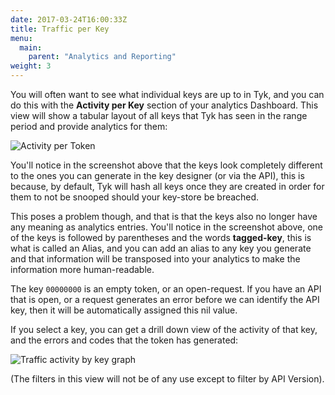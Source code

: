```yaml
---
date: 2017-03-24T16:00:33Z
title: Traffic per Key
menu:
  main:
    parent: "Analytics and Reporting"
weight: 3 
---
```


You will often want to see what individual keys are up to in Tyk, and you can do this with the **Activity per Key** section of your analytics Dashboard. This view will show a tabular layout of all keys that Tyk has seen in the range period and provide analytics for them:

![Activity per Token][1]

You'll notice in the screenshot above that the keys look completely different to the ones you can generate in the key designer (or via the API), this is because, by default, Tyk will hash all keys once they are created in order for them to not be snooped should your key-store be breached.

This poses a problem though, and that is that the keys also no longer have any meaning as analytics entries. You'll notice in the screenshot above, one of the keys is followed by parentheses and the words **tagged-key**, this is what is called an Alias, and you can add an alias to any key you generate and that information will be transposed into your analytics to make the information more human-readable.

The key `00000000` is an empty token, or an open-request. If you have an API that is open, or a request generates an error before we can identify the API key, then it will be automatically assigned this nil value.

If you select a key, you can get a drill down view of the activity of that key, and the errors and codes that the token has generated:

![Traffic activity by key graph][2]

(The filters in this view will not be of any use except to filter by API Version).

[1]: /docs/img/dashboard/usage-data/activity_per_key_2.5.png
[2]: /docs/img/dashboard/usage-data/key_detail_2.5.png